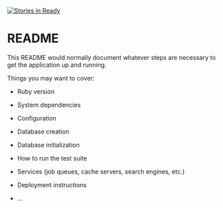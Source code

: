 [![Stories in Ready](https://badge.waffle.io/codyborders/api_curious.png?label=ready&title=Ready)](https://waffle.io/codyborders/api_curious)
# README

This README would normally document whatever steps are necessary to get the
application up and running.

Things you may want to cover:

* Ruby version

* System dependencies

* Configuration

* Database creation

* Database initialization

* How to run the test suite

* Services (job queues, cache servers, search engines, etc.)

* Deployment instructions

* ...
